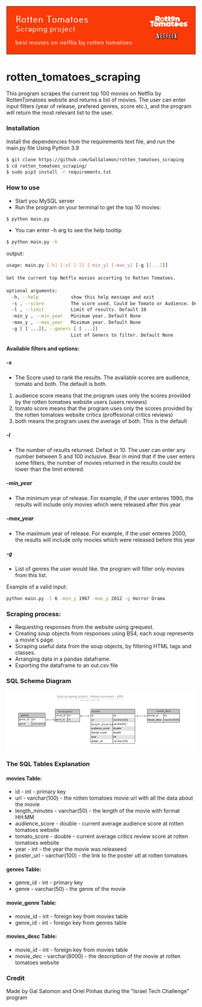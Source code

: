 ![img.png](img.png)


# rotten_tomatoes_scraping
This program scrapes the current top 100 movies on Netflix by RottenTomatoes website and 
returns a list of movies. The user can enter input filters (year of release, 
prefered genres, score etc.), and the program will return the most relevant list to the user.

### Installation

Install the dependencies from the requirements text file, and run the main.py file
Using Python 3.9
```sh
$ git clone https://github.com/GalSalomon/rotten_tomatoes_scraping
$ cd rotten_tomatoes_scraping/
$ sudo pip3 install -r requirements.txt
```

### How to use
* Start you MySQL server 
* Run the program on your terminal to get the top 10 movies:
```sh
$ python main.py 
```
* You can enter -h arg to see the help tooltip
```sh
$ python main.py -h
```
output:
```sh
usage: main.py [-h] [-s] [-l] [-min_y] [-max_y] [-g [[...]]]

Get the current top Netflx movies accorting to Rotten Tomatoes.

optional arguments:
  -h, --help            show this help message and exit
  -s , --score          The score used. Could be Tomato or Audience. Default is Both
  -l , --limit          Limit of results. Default 10
  -min_y , --min_year   Minimum year. Default None
  -max_y , --max_year   Miximum year. Default None
  -g [ [ ...]], --geners [ [ ...]]
                        List of Geners to filter. Default None
```
#### Available filters and options:

##### -s
* The Score used to rank the results. The available scores are audience, tomato and both.
The default is both.
1. audience score means that the program uses only the scores provided by the rotten tomatoes 
website users (users reviews)
2. tomato score means that the program uses only the scores provided by the rotten tomatoes 
website critics (proffesional critics reviews)
3.  both means the program uses the average of both. This is the default

##### -l
* The number of results returned. Defaut in 10. The user can enter any number between 5 and 100
inclusive. Bear in mind that if the user enters some filters, the number of movies returned 
in the results could be lower than the limit entered.

##### -min_year
* The minimum year of release. For example, if the user enteres 1990, the results will include 
only movies which were released after this year

##### -max_year
* The maximum year of release. For example, if the user enteres 2000, the results will include 
only movies which were released before this year

##### -g
* List of genres the user would like. the program will filter only movies from this list.

Example of a valid input:
```sh
python main.py -l 6 -min_y 1967 -max_y 2012 -g Horror Drama
```

### Scraping process:
* Requesting responses from the website using grequest.
* Creating soup objects from responses using BS4, each soup represents a movie's page.
* Scraping useful data from the soup objects, by filtering HTML tags and classes.
* Arranging data in a pandas dataframe.
* Exporting the dataframe to an out.csv file


### SQL Scheme Diagram
![ERD.png](ERD.png)
### The SQL Tables Explanation

#### movies Table:
* id - int - primary key
* url - varchar(100) - the rotten tomatoes movie url with all the data about the movie
* length_minutes - varchar(50) - the length of the movie with format HH:MM
* audience_score - double - current average audience score at rotten tomatoes website
* tomato_score - double - current average critics review score at rotten tomatoes website
* year - int - the year the movie was releaseed
* poster_url - varchar(100) - the link to the poster utl at rotten tomatoes
#### genres Table:
* genre_id - int - primary key
* genre - varchar(50) - the genre of the movie
#### movie_genre Table:
* movie_id - int - foreign key from movies table
* genre_id - int - foreign key from genres table 
#### movies_desc Table:
* movie_id - int - foreign key from movies table
* movie_dec - varchar(8000) - the description of the movie at rotten tomatoes website



### Credit
Made by Gal Salomon and Oriel Pinhas during the "Israel Tech Challenge" program

